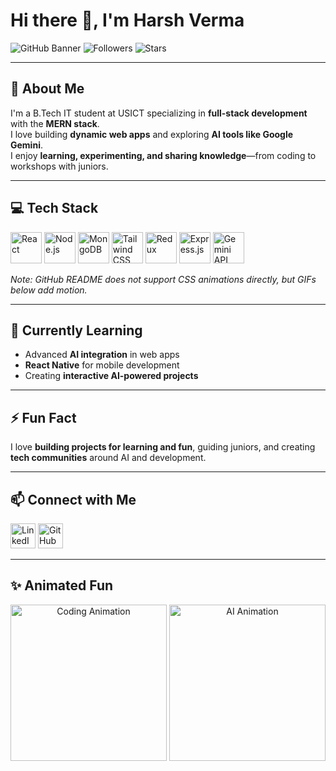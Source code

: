 # Hi there 👋, I'm Harsh Verma

![GitHub Banner](https://img.shields.io/badge/B.Tech-IT-blue?style=for-the-badge&logo=appveyor)
![Followers](https://img.shields.io/github/followers/yourusername?style=social)
![Stars](https://img.shields.io/github/stars/yourusername?style=social)

---

## 🚀 About Me
I'm a B.Tech IT student at USICT specializing in **full-stack development** with the **MERN stack**.  
I love building **dynamic web apps** and exploring **AI tools like Google Gemini**.  
I enjoy **learning, experimenting, and sharing knowledge**—from coding to workshops with juniors.  

---

## 💻 Tech Stack
<p align="left">
  <img src="https://cdn.jsdelivr.net/gh/devicons/devicon/icons/react/react-original-wordmark.svg" width="50" height="50" alt="React"/>
  <img src="https://cdn.jsdelivr.net/gh/devicons/devicon/icons/nodejs/nodejs-original-wordmark.svg" width="50" height="50" alt="Node.js"/>
  <img src="https://cdn.jsdelivr.net/gh/devicons/devicon/icons/mongodb/mongodb-original-wordmark.svg" width="50" height="50" alt="MongoDB"/>
  <img src="https://cdn.jsdelivr.net/gh/devicons/devicon/icons/tailwindcss/tailwindcss-original-wordmark.svg" width="50" height="50" alt="Tailwind CSS"/>
  <img src="https://cdn.jsdelivr.net/gh/devicons/devicon/icons/redux/redux-original.svg" width="50" height="50" alt="Redux"/>
  <img src="https://upload.wikimedia.org/wikipedia/commons/6/6b/Expressjs.png" width="50" height="50" alt="Express.js"/>
  <img src="https://upload.wikimedia.org/wikipedia/commons/e/e4/Google_Ai_Logo.svg" width="50" height="50" alt="Gemini API"/>
</p>

*Note: GitHub README does not support CSS animations directly, but GIFs below add motion.*

---

## 🌱 Currently Learning
- Advanced **AI integration** in web apps  
- **React Native** for mobile development  
- Creating **interactive AI-powered projects**  

---

## ⚡ Fun Fact
I love **building projects for learning and fun**, guiding juniors, and creating **tech communities** around AI and development.  

---

## 📫 Connect with Me
<p align="left">
  <a href="#"><img src="https://img.shields.io/badge/-LinkedIn-0A66C2?style=for-the-badge&logo=linkedin&logoColor=white" height="40" alt="LinkedIn"/></a>
  <a href="#"><img src="https://img.shields.io/badge/-GitHub-181717?style=for-the-badge&logo=github&logoColor=white" height="40" alt="GitHub"/></a>
</p>

---

## ✨ Animated Fun
<p align="center">
  <img src="https://media.giphy.com/media/26tOZ42Mg6pbTUPHW/giphy.gif" width="250" alt="Coding Animation"/>
  <img src="https://media.giphy.com/media/3o6Zt481isNVuQI1l6/giphy.gif" width="250" alt="AI Animation"/>
</p>
